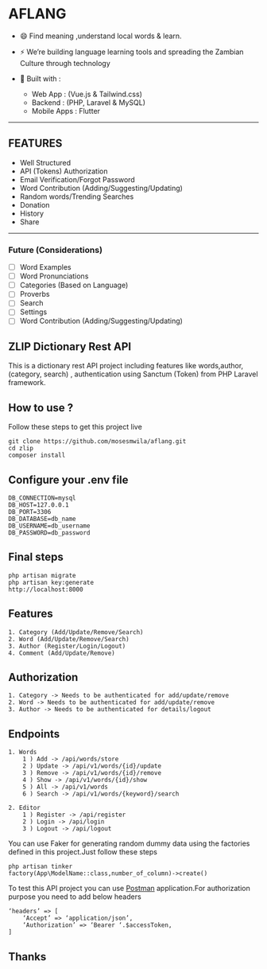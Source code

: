 # AFLANG
- 😄 Find meaning ,understand local words & learn. 
- ⚡ We’re building language learning tools and spreading the Zambian Culture through technology

 - 🔭 Built with :

    + Web App : (Vue.js & Tailwind.css)
    + Backend : (PHP, Laravel & MySQL)
    + Mobile Apps : Flutter
----------------------------------------------------------------
## FEATURES
- Well Structured
- API (Tokens) Authorization
- Email Verification/Forgot Password
- Word Contribution (Adding/Suggesting/Updating)
- Random words/Trending Searches 
- Donation
- History
- Share
----------------------------------------------------------------
### Future (Considerations)

- [ ] Word Examples
- [ ] Word Pronunciations
- [ ] Categories (Based on Language)
- [ ] Proverbs
- [ ] Search
- [ ] Settings
- [ ] Word Contribution (Adding/Suggesting/Updating)

## ZLIP Dictionary Rest API
This is a dictionary rest API project including features like words,author,(category, search) , authentication using Sanctum (Token) from PHP Laravel framework.

## How to use ?
Follow these steps to get this project live

```
git clone https://github.com/mosesmwila/aflang.git
cd zlip
composer install

```
## Configure your .env file

```
DB_CONNECTION=mysql
DB_HOST=127.0.0.1
DB_PORT=3306
DB_DATABASE=db_name
DB_USERNAME=db_username
DB_PASSWORD=db_password

```

## Final steps

```
php artisan migrate
php artisan key:generate
http://localhost:8000

```
## Features
    1. Category (Add/Update/Remove/Search)
    2. Word (Add/Update/Remove/Search)
    3. Author (Register/Login/Logout)
    4. Comment (Add/Update/Remove)

## Authorization
    1. Category -> Needs to be authenticated for add/update/remove
    2. Word -> Needs to be authenticated for add/update/remove
    3. Author -> Needs to be authenticated for details/logout
    
## Endpoints
        
    1. Words
        1 ) Add -> /api/words/store 
        2 ) Update -> /api/v1/words/{id}/update 
        3 ) Remove -> /api/v1/words/{id}/remove 
        4 ) Show -> /api/v1/words/{id}/show 
        5 ) All -> /api/v1/words
        6 ) Search -> /api/v1/words/{keyword}/search
        
    2. Editor
        1 ) Register -> /api/register 
        2 ) Login -> /api/login
        3 ) Logout -> /api/logout
        

You can use Faker for generating random dummy data using the factories defined in this project.Just follow these steps
```
php artisan tinker
factory(App\ModelName::class,number_of_column)->create()
```

To test this API project you can use [Postman](https://www.postman.com/) application.For authorization purpose you need to add below headers
```
‘headers’ => [
    ‘Accept’ => ‘application/json’,
    ‘Authorization’ => ‘Bearer ‘.$accessToken,
]
```
## Thanks